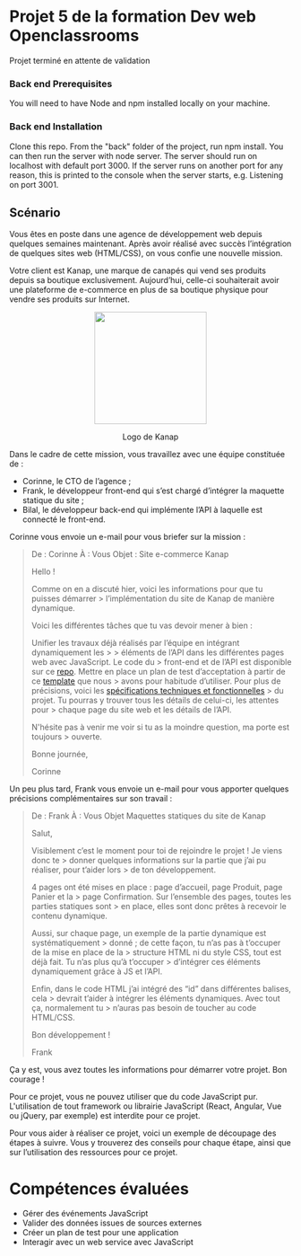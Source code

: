 # Projet 5 de la formation Dev web Openclassrooms

Projet terminé en attente de validation

### Back end Prerequisites
You will need to have Node and npm installed locally on your machine.

### Back end Installation
Clone this repo. From the "back" folder of the project, run npm install. You can then run the server with node server. The server should run on localhost with default port 3000. If the server runs on another port for any reason, this is printed to the console when the server starts, e.g. Listening on port 3001.

## Scénario
Vous êtes en poste dans une agence de développement web depuis quelques semaines maintenant. Après avoir réalisé avec succès l’intégration de quelques sites web (HTML/CSS), on vous confie une nouvelle mission.

Votre client est Kanap, une marque de canapés qui vend ses produits depuis sa boutique exclusivement. Aujourd’hui, celle-ci souhaiterait avoir une plateforme de e-commerce en plus de sa boutique physique pour vendre ses produits sur Internet.

<p align="center">
 <img src="https://user.oc-static.com/upload/2021/09/29/16329291678171_image2.png" width="200px"/>
</p>
<p align="center">Logo de Kanap</p>

 

Dans le cadre de cette mission, vous travaillez avec une équipe constituée de :

* Corinne, le CTO de l’agence ;
* Frank, le développeur front-end qui s’est chargé d’intégrer la maquette statique du site ;
* Bilal, le développeur back-end qui implémente l’API à laquelle est connecté le front-end.

Corinne vous envoie un e-mail pour vous briefer sur la mission :

> De : Corinne
> À : Vous
> Objet : Site e-commerce Kanap 
>
> Hello !
>
> Comme on en a discuté hier, voici les informations pour que tu puisses démarrer > l’implémentation du site de Kanap de manière dynamique. 
>
> Voici les différentes tâches que tu vas devoir mener à bien :
>
> Unifier les travaux déjà réalisés par l’équipe en intégrant dynamiquement les > > éléments de l’API dans les différentes pages web avec JavaScript. Le code du > front-end et de l’API est disponible sur ce [repo](https://github.com/OpenClassrooms-Student-Center/P5-Dev-Web-Kanap).
> Mettre en place un plan de test d’acceptation à partir de ce [template](https://s3.eu-west-1.amazonaws.com/course.oc-static.com/projects/DWJ_FR_P5/DW+P5+-+Modele+plan+tests+acceptation.xlsx) que nous > avons pour habitude d’utiliser.
> Pour plus de précisions, voici les [spécifications techniques et fonctionnelles](https://s3.eu-west-1.amazonaws.com/course.oc-static.com/projects/DWJ_FR_P5/DW+P5+-+Specifications+fonctionnelles.pdf) > du projet. Tu pourras y trouver tous les détails de celui-ci, les attentes pour > chaque page du site web et les détails de l’API. 
>
> N'hésite pas à venir me voir si tu as la moindre question, ma porte est toujours > ouverte.
>
> Bonne journée,
>
> Corinne
>

Un peu plus tard, Frank vous envoie un e-mail pour vous apporter quelques précisions complémentaires sur son travail :

> De : Frank
> À : Vous
> Objet Maquettes statiques du site de Kanap 
>
> Salut,
>
> Visiblement c’est le moment pour toi de rejoindre le projet ! Je viens donc te > donner quelques informations sur la partie que j’ai pu réaliser, pour t’aider lors > de ton développement.
>
> 4 pages ont été mises en place : page d’accueil, page Produit, page Panier et la > page Confirmation. Sur l’ensemble des pages, toutes les parties statiques sont > en place, elles sont donc prêtes à recevoir le contenu dynamique.
>
> Aussi, sur chaque page, un exemple de la partie dynamique est systématiquement > donné ; de cette façon, tu n’as pas à t’occuper de la mise en place de la > structure HTML ni du style CSS, tout est déjà fait. Tu n’as plus qu’à t’occuper > d’intégrer ces éléments dynamiquement grâce à JS et l’API.
>
> Enfin, dans le code HTML j’ai intégré des “id” dans différentes balises, cela > devrait t’aider à intégrer les éléments dynamiques. Avec tout ça, normalement tu > n’auras pas besoin de toucher au code HTML/CSS.
>
> Bon développement !
>
> Frank
>

Ça y est, vous avez toutes les informations pour démarrer votre projet. Bon courage !

Pour ce projet, vous ne pouvez utiliser que du code JavaScript pur. L'utilisation de tout framework ou librairie JavaScript (React, Angular, Vue ou jQuery, par exemple) est interdite pour ce projet.

Pour vous aider à réaliser ce projet, voici un exemple de découpage des étapes à suivre. Vous y trouverez des conseils pour chaque étape, ainsi que sur l’utilisation des ressources pour ce projet.

# Compétences évaluées
* Gérer des événements JavaScript
* Valider des données issues de sources externes
* Créer un plan de test pour une application
* Interagir avec un web service avec JavaScript
